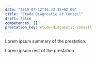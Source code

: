 ```yaml
---
date: "2019-07-12T16:33:12+02:00"
title: "Etude Diagnostic et Conseil"
draft: false
competences: []
prestation_key: etude-diagnostic-conseil
---
```


Lorem ipsum summary of the prestation.
<!--more-->
Lorem ipsum rest of the prestation.